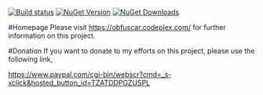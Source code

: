 [![Build status](https://ci.appveyor.com/api/projects/status/4y3enjufejbn94hd)](https://ci.appveyor.com/project/lextm/obfuscar) 
[![NuGet Version](https://img.shields.io/nuget/v/Obfuscar.svg?style=flat)](https://www.nuget.org/packages/Obfuscar/) 
[![NuGet Downloads](https://img.shields.io/nuget/dt/Obfuscar.svg?style=flat)](https://www.nuget.org/packages/Obfuscar/)

#Homepage
Please visit https://obfuscar.codeplex.com/ for further information on this project.

#Donation
If you want to donate to my efforts on this project, please use the following link,

https://www.paypal.com/cgi-bin/webscr?cmd=_s-xclick&hosted_button_id=TZATDDPGZUSPL